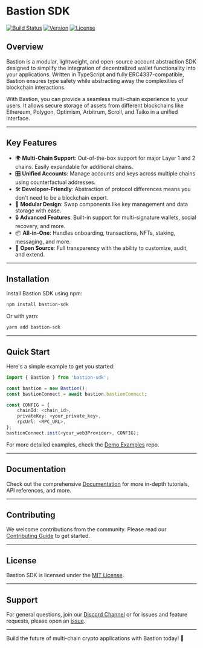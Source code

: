 # Bastion SDK

[![Build Status](https://img.shields.io/badge/build-passing-brightgreen)](https://github.com/yourusername/bastion-sdk/actions) [![Version](https://img.shields.io/npm/v/bastion-sdk)](https://www.npmjs.com/package/bastion-sdk) [![License](https://img.shields.io/badge/license-MIT-blue)](https://github.com/yourusername/bastion-sdk/blob/main/LICENSE)

## Overview

Bastion is a modular, lightweight, and open-source account abstraction SDK designed to simplify the integration of decentralized wallet functionality into your applications. Written in TypeScript and fully ERC4337-compatible, Bastion ensures type safety while abstracting away the complexities of blockchain interactions.

With Bastion, you can provide a seamless multi-chain experience to your users. It allows secure storage of assets from different blockchains like Ethereum, Polygon, Optimism, Arbitrum, Scroll, and Taiko in a unified interface.

---

## Key Features

- 🌍 **Multi-Chain Support**: Out-of-the-box support for major Layer 1 and 2 chains. Easily expandable for additional chains.
- 🎛️ **Unified Accounts**: Manage accounts and keys across multiple chains using counterfactual addresses.
- 🛠️ **Developer-Friendly**: Abstraction of protocol differences means you don't need to be a blockchain expert.
- 🧩 **Modular Design**: Swap components like key management and data storage with ease.
- 🔒 **Advanced Features**: Built-in support for multi-signature wallets, social recovery, and more.
- 📦 **All-in-One**: Handles onboarding, transactions, NFTs, staking, messaging, and more.
- 🌟 **Open Source**: Full transparency with the ability to customize, audit, and extend.

---

## Installation

Install Bastion SDK using npm:

```bash
npm install bastion-sdk
```

Or with yarn:

```bash
yarn add bastion-sdk
```

---

## Quick Start

Here's a simple example to get you started:

```typescript
import { Bastion } from 'bastion-sdk';

const bastion = new Bastion();
const bastionConnect = await bastion.bastionConnect;

const CONFIG = {
	chainId: <chain_id>,
	privateKey: <your_private_key>,
	rpcUrl: <RPC_URL>,
};			
bastionConnect.init(<your_web3Provider>, CONFIG);
```

For more detailed examples, check the [Demo Examples](https://github.com/bastion-wallet/demo-examples) repo.

---

## Documentation

Check out the comprehensive [Documentation](https://link-to-documentation) for more in-depth tutorials, API references, and more.

---

## Contributing

We welcome contributions from the community. Please read our [Contributing Guide](/CONTRIBUTING.md) to get started.

---

## License

Bastion SDK is licensed under the [MIT License](/LICENSE).

---

## Support

For general questions, join our [Discord Channel](https://discord.gg/your-discord-link) or for issues and feature requests, please open an [issue](https://github.com/yourusername/bastion-sdk/issues).

---

Build the future of multi-chain crypto applications with Bastion today! 🚀
